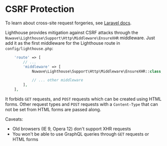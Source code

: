 # CSRF Protection

To learn about cross-site request forgeries, see [Laravel docs](https://laravel.com/docs/master/csrf).

Lighthouse provides mitigation against CSRF attacks through the `Nuwave\Lighthouse\Support\Http\Middleware\EnsureXHR`
middleware. Just add it as the first middleware for the Lighthouse route in `config/lighthouse.php`:

```php
    'route' => [
        // ...
        'middleware' => [
            Nuwave\Lighthouse\Support\Http\Middleware\EnsureXHR::class,

            // ... other middleware
        ],
    ],
```

It forbids `GET` requests, and `POST` requests which can be created using HTML forms.
Other request types and `POST` requests with a `Content-Type` that can not be set
from HTML forms are passed along.

Caveats:
- Old browsers (IE 9, Opera 12) don't support XHR requests
- You won't be able to use GraphQL queries through `GET` requests or HTML forms
